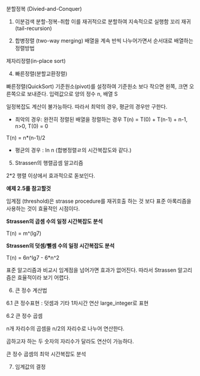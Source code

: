 분할정복 (Divied-and-Conquer)

1. 이분검색
분할-정복-취합
이를 재귀적으로 분할하여 지속적으로 실행함
꼬리 재귀 (tail-recursion)

2. 합병정렬 (two-way merging)
배열을 계속 반씩 나누어가면서 순서대로 배열하는 정렬방법

제자리정렬(in-place sort)

4. 빠른정렬(분할교환정렬)

빠른정렬(QuickSort)
기준원소(pivot)를 설정하여 기준원소 보다 작으면 왼쪽, 크면 오른쪽으로 보내준다.
입력값으로 양의 정수 n, 배열 S

일정복잡도 계산이 불가능하다. 따라서 최악의 경우, 평균의 경우만 구한다.

- 최악의 경우: 완전히 정렬된 배열을 정렬하는 경우
T(n) = T(0) + T(n-1) + n-1, n>0, T(0) = 0

T(n) = n*(n-1)/2

- 평균의 경우 : ln n (합병정렬ㄹ의 시간복잡도와 같다.)

5. Strassen의 행렬곱셈 알고리즘

2*2 행렬 이상에서 효과적으로 돋보인다.

<b>예제 2.5를 참고할것</b>

임계점 (threshold)은 strasse procedure를 재귀호출 하는 것 보다 표준 아록리즘을 사용하는 것이 효율적인 시점이다.

<b>Strassen의 곱셈 수의 일정 시간복잡도 분석</b>

T(n) = m^(lg7)

<b>Strassen의 덧셈/뺄셈 수의 일정 시간복잡도 분석</b>

T(n) = 6n^lg7 - 6*n^2

표준 알고리즘과 비교시 임계점을 넘어가면 효과가 없어진다. 따라서 Strassen 알고리즘은 효율적이라 보기 어렵다.

6. 큰 정수 계산법

6.1 큰 정수표현 : 덧셈과 기타 1차시간 연산
large_integer로 표현

6.2 큰 정수 곱셈

n개 자리수의 곱셈을 n/2의 자리수로 나누어 연산한다.

곱하고자 하는 두 숫자의 자리수가 달라도 연산이 가능하다.

큰 정수 곱셈의 최악 시간복잡도 분석

7. 임계값의 결정

